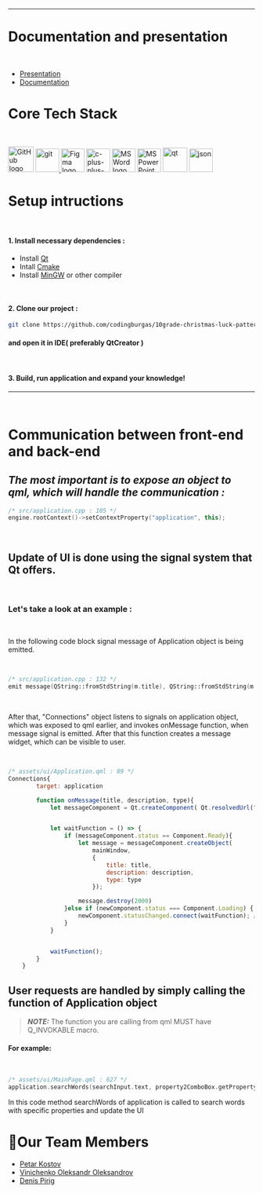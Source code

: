 
<hr/>

# Documentation and presentation
<br>

- [Presentation](https://codingburgas-my.sharepoint.com/:p:/g/personal/ptkostov22_codingburgas_bg/EVGk1WREb9VNjzAX4T-z7U8Bnqk4Xd8G5Xseo0OHYnEUnQ?e=GhRT45)
- [Documentation]()

# Core Tech Stack
<br>

<p align="left" gap="10px">
<a href="https://github.com/"><img src="https://img.icons8.com/nolan/344/github.png" alt="GitHub logo" width=52px /></a>
<a href="https://git-scm.com/"><img width="48" height="48" src="https://img.icons8.com/color/48/git.png" alt="git"/> </a>
<a href="https://www.figma.com/"><img src="https://img.icons8.com/color/344/figma--v1.png" alt="Figma logo" width=48px/></a>
<a href="https://cplusplus.com/"><img width="48" height="48" src="https://img.icons8.com/fluency/48/c-plus-plus-logo.png" alt="c-plus-plus-logo"/></a>
<a href="https://www.microsoft.com/en-ww/microsoft-365/word"><img src="https://img.icons8.com/color/48/microsoft-word-2019--v2.png" alt="MS Word logo" width=48px /></a>
<a href="https://www.microsoft.com/en-ww/microsoft-365/powerpoint"><img src="https://img.icons8.com/color/344/ms-powerpoint.png" alt="MS PowerPoint logo" width=48px /></a>
<img width="50" height="50" src="https://img.icons8.com/ios/50/qt.png" alt="qt"/>
<img width="48" height="48" src="https://img.icons8.com/pulsar-color/48/json.png" alt="json"/>
</p>


# Setup intructions

<br>

#### 1. Install necessary dependencies :
* Install [Qt](https://www.qt.io/download-qt-installer-oss)
* Intall [Cmake](https://cmake.org/download/)
* Install [MinGW](https://sourceforge.net/projects/mingw/) or other compiler

<br>

#### 2. Clone our project :
        
```bash        
git clone https://github.com/codingburgas/10grade-christmas-luck-pattern-coders.git
```        
        
#### and open it in IDE( preferably QtCreator )

<br>

#### 3. Build, run application and expand your knowledge!

<hr/>

<br>

# Communication between front-end and back-end

## ***The most important is to expose an object to qml, which will handle the communication :***

```cpp
/* src/application.cpp : 105 */
engine.rootContext()->setContextProperty("application", this);
```

<br>

## Update of UI is done using the signal system that Qt offers.

<br>

### Let's take a look at an example :

<br>

In the following code block signal message of Application object is being emitted.

<br>

```cpp
/* src/application.cpp : 132 */
emit message(QString::fromStdString(m.title), QString::fromStdString(m.description), QString::fromStdString(m.type));
```

<br>

After that, "Connections" object listens to signals on application object, which was exposed to qml earlier, and invokes onMessage function, when message signal is emitted. After that this function creates a message widget, which can be visible to user.

<br>

```js
/* assets/ui/Application.qml : 89 */
Connections{
        target: application

        function onMessage(title, description, type){
            let messageComponent = Qt.createComponent( Qt.resolvedUrl("Message.qml") )


            let waitFunction = () => {
                if (messageComponent.status == Component.Ready){
                    let message = messageComponent.createObject(
                        mainWindow,
                        {
                            title: title,
                            description: description,
                            type: type
                        });

                    message.destroy(2000)
                }else if (newComponent.status === Component.Loading) {
                    newComponent.statusChanged.connect(waitFunction); // Connect to statusChanged if still loading
                }
            }


            waitFunction();
        }
    }
```


## **User requests are handled by simply calling the function of Application object**
> **_NOTE:_**  The function you are calling from qml MUST have Q_INVOKABLE macro.

#### For example:

<br>

```cpp
/* assets/ui/MainPage.qml : 627 */
application.searchWords(searchInput.text, property2ComboBox.getProperty(), caseSensitiveCheckBox.checked, (propertyHasToComboBox.currentIndex==1), (propertyHasToComboBox.currentIndex==2))
```

In this code method searchWords of application is called to search words with specific properties and update the UI

# 👦Our Team Members

- [Petar Kostov](https://github.com/PTKostov22) 
- [Vinichenko Oleksandr Oleksandrov](https://github.com/VOOleksandrov22)
- [Denis Pirig](https://github.com/DIPirig22)
